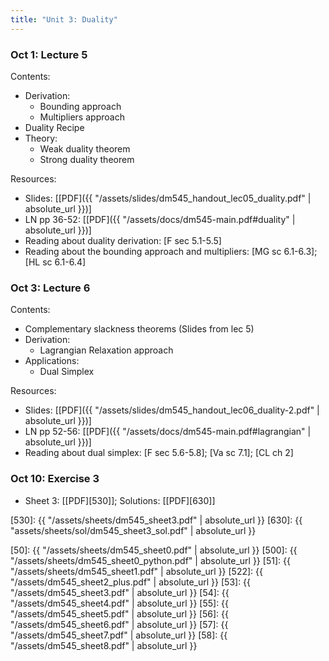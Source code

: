 ```yaml
---
title: "Unit 3: Duality" 
---
```



### Oct 1: Lecture 5


Contents:  
- Derivation: 
  - Bounding approach
  - Multipliers approach
- Duality Recipe
- Theory: 
  - Weak duality theorem
  - Strong duality theorem


Resources:
- Slides: [[PDF]({{ "/assets/slides/dm545_handout_lec05_duality.pdf" | absolute_url }})]
- LN pp 36-52: [[PDF]({{ "/assets/docs/dm545-main.pdf#duality" | absolute_url }})]
- Reading about duality derivation: [F sec 5.1-5.5]  
- Reading about the bounding approach and multipliers: [MG sc 6.1-6.3]; [HL sc 6.1-6.4] 

### Oct 3: Lecture 6

Contents:
- Complementary slackness theorems (Slides from lec 5)
- Derivation:
  - Lagrangian Relaxation approach
- Applications: 
  - Dual Simplex

Resources:
- Slides: [[PDF]({{ "/assets/slides/dm545_handout_lec06_duality-2.pdf" | absolute_url }})]
- LN pp 52-56: [[PDF]({{ "/assets/docs/dm545-main.pdf#lagrangian" | absolute_url }})]
- Reading about dual simplex: [F sec 5.6-5.8]; [Va sc 7.1]; [CL ch 2]    

### Oct 10: Exercise 3

- Sheet 3: [[PDF][530]]; Solutions: [[PDF][630]] 

[530]: {{ "/assets/sheets/dm545_sheet3.pdf" | absolute_url }}
[630]: {{ "assets/sheets/sol/dm545_sheet3_sol.pdf" | absolute_url }}
<!-- **Exercises**{: .label .label-purple } -->

<!--
: **Lab**{: .label .label-purple } [Intro to Java](#)

: [Tracing, IntLists, & Recursion](#)
  : [2.1](#)
: **HW 1 due**{: .label .label-red }
-->




[50]: {{ "/assets/sheets/dm545_sheet0.pdf" | absolute_url }}
[500]: {{ "/assets/sheets/dm545_sheet0_python.pdf" | absolute_url }}
[51]: {{ "/assets/sheets/dm545_sheet1.pdf" | absolute_url }}
[522]: {{ "/assets/dm545_sheet2_plus.pdf" | absolute_url }}
[53]: {{ "/assets/dm545_sheet3.pdf" | absolute_url }}
[54]: {{ "/assets/dm545_sheet4.pdf" | absolute_url }}
[55]: {{ "/assets/dm545_sheet5.pdf" | absolute_url }}
[56]: {{ "/assets/dm545_sheet6.pdf" | absolute_url }}
[57]: {{ "/assets/dm545_sheet7.pdf" | absolute_url }}
[58]: {{ "/assets/dm545_sheet8.pdf" | absolute_url }}